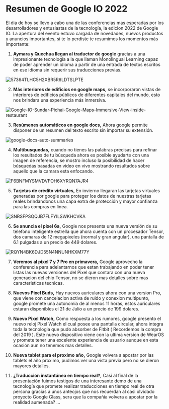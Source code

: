 # Resumen de Google IO 2022

El dia de hoy se llevo a cabo una de las conferencias mas esperadas por los desarrolladores y entusiastas de la tecnología, la edicion 2022 de Google IO. La apertura del evento estuvo cargada de novedades, nuevos productos y anuncios importantes, si te lo perdiste te resumimos los momentos más importante:

1. **Aymara y Quechua llegan al traductor de google** gracias a una impresionante tecnología a la que llaman Monolingual Learning capaz de poder aprender un idioma a partir de una entrada de textos escritos en ese idioma sin requerir sus traducciones previas.

  ![57364TLHC5H2XBR5R6LDTSLPTE](https://user-images.githubusercontent.com/864790/167962684-29fdc484-7bf8-4db9-93e4-257b87742581.jpg)


2. **Más interiores de edificios en google maps,** se incorporaron vistas de interiores de edificios públicos de diferentes capitales del mundo, esto nos brindara una experiencia más inmersiva.

![Google-IO-Sundar-Pichai-Google-Maps-Immersive-View-inside-restaurant](https://user-images.githubusercontent.com/864790/167962827-07c5a9e6-7149-4de3-8044-f5e6df0681ae.jpeg)

3. **Resúmenes automáticos en google docs,**  Ahora google permite disponer de un resumen del texto escrito sin importar su extensión.

![google-docs-auto-summaries](https://user-images.githubusercontent.com/864790/167962942-79f65016-4aa5-4c83-8340-ebd20bb20c85.jpg)

4. **Multibusquedas,** cuando no tienes las palabras precisas para refinar los resultados de tu búsqueda ahora es posible ayudarte con una imagen de referencia, se mostro incluso la posibilidad de hacer búsquedas basadas en video en vivo mostrando resultados sobre aquello que la camara esta enfocando.

![F6BNFMYSMVDVFOH6XYRQN7AJR4](https://user-images.githubusercontent.com/864790/167963033-e64d71f8-e679-49ec-8050-e3501eeff0da.jpg)

5. **Tarjetas de crédito virtuales,** En invierno llegaran las tarjetas virtuales generadas por google para proteger los datos de nuestras tarjetas reales brindandonos una capa extra de protección y mayor confianza para las compras en linea.

![SNRSFPSQQJB7FLFYILSWKHCVKA](https://user-images.githubusercontent.com/864790/167963103-af26fb4c-e419-424f-be4f-edc6b97ad9bf.jpg)

6. **Se anuncia el pixel 6a,** Google nos presenta una nueva versión de su telefono inteligente estrella que ahora cuenta con un procesador Tensor, dos camaras de 12 megapixeles (normal y gran angular), una pantalla de 6.1 pulgadas a un precio de 449 dolares.

![RQYN4BK6DJD55N4NNUNHKXM77Y](https://user-images.githubusercontent.com/864790/167963188-15af5c46-dbf1-4e38-b62d-168b24e79361.jpg)

7. **Veremos al pixel 7 y 7 Pro en primavera,** Google aprovecho la conferencia para adelantarnos que estan trabajando en poder tener listas las nuevas versiones del Pixel que contara con una nueva generacion del chip Tensor, no se dieron mas detalles sobre mas caracteristicas tecnicas.

8. **Nuevos Pixel Buds,** Hay nuevos auriculares ahora con una version Pro, que viene con cancelacion activa de ruido y conexion multipunto, google promete una autonomia de al menos 11 horas, estos auriculares estaran disponibles el 21 de Julio a un precio de 199 dolares.

9. **Nuevo Pixel Watch,** Como respuesta a los rumores, google presento el nuevo reloj Pixel Watch el cual posee una pantalla circular, ahora integra toda la tecnologia que pudo absorber de Fitbit ( Recordemos la compra del 2019 ). Este nuevo dispositivo viene con la ultima version de WearOS y promete tener una excelente experiencia de usuario aunque en esta ocasión aun no tenemos mas detalles.

10. **Nueva tablet para el proximo año,** Google volvera a apostar por las tablets el año proximo, pudimos ver una vista previa pero no se dieron mayores detalles.

11. **¿Traducción instantánea en tiempo real?,** Casi al final de la presentación fuimos testigos de una interesante demo de una tecnología que promete realizar traducciones en tiempo real de otra persona gracias a unos anteojos que nos recuerdan al casi olvidado proyecto Google Glass, sera que la compañia volvera a apostar por la realidad aumenada? …
